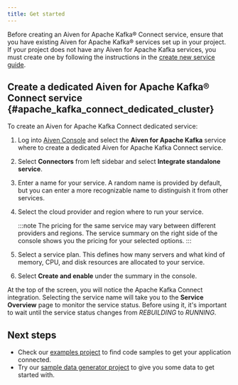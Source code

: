 ```yaml
---
title: Get started
---
```


Before creating an Aiven for Apache Kafka® Connect service, ensure that you have existing Aiven for Apache Kafka® services set up in your project.
If your project does not have any Aiven for Apache Kafka
services, you must create one by following the instructions in the
[create new service guide](/docs/platform/howto/create_new_service).

## Create a dedicated Aiven for Apache Kafka® Connect service {#apache_kafka_connect_dedicated_cluster}

To create an Aiven for Apache Kafka Connect dedicated service:

1.  Log into [Aiven Console](https://console.aiven.io) and select the
    **Aiven for Apache Kafka** service where to create a
    dedicated Aiven for Apache Kafka Connect service.

2.  Select **Connectors** from left sidebar and select **Integrate
    standalone service**.

3.  Enter a name for your service. A random name is provided by default,
    but you can enter a more recognizable name to distinguish it from
    other services.

4.  Select the cloud provider and region where to run your
    service.

    :::note
    The pricing for the same service may vary between different
    providers and regions. The service summary on the right side of the
    console shows you the pricing for your selected options.
    :::

5.  Select a service plan. This defines how many servers and what kind
    of memory, CPU, and disk resources are allocated to your service.

6.  Select **Create and enable** under the summary in the console.

At the top of the screen, you will notice the Apache Kafka Connect
integration. Selecting the service name will take you to the **Service
Overview** page to monitor the service status. Before using it, it's
important to wait until the service status changes from *REBUILDING* to
*RUNNING*.

## Next steps

-   Check our [examples
    project](https://github.com/aiven/aiven-examples) to find code
    samples to get your application connected.
-   Try our [sample data generator
    project](https://github.com/aiven/python-fake-data-producer-for-apache-kafka)
    to give you some data to get started with.
